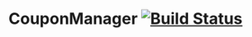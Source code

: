 # CouponManager [![Build Status](https://travis-ci.com/TheBinaryGuy/CouponManager.svg?token=1f8aQkNnqd5zrxp9B3zq&branch=master)](https://travis-ci.com/TheBinaryGuy/CouponManager)
